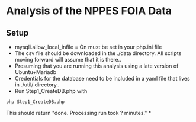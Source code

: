 Analysis of the NPPES FOIA Data
============

## Setup
* mysqli.allow_local_infile = On must be set in your php.ini file
* The csv file should be downloaded in the ./data directory. All scripts moving forward will assume that it is there.. 
* Presuming that you are running this analysis using a late version of Ubuntu+Mariadb
* Credentials for the database need to be included in a yaml file that lives in ./util/ directory..
* Run Step1_CreateDB.php with
```
php Step1_CreateDB.php
```
This should return "done. Processing run took ? minutes."
* 



